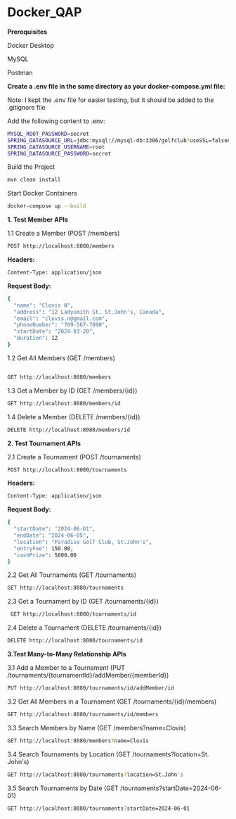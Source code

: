 # Docker_QAP
**Prerequisites**

Docker Desktop 

MySQL

Postman

**Create a .env file in the same directory as your docker-compose.yml file:** 

Note: I kept the .env file for easier testing, but it should be added to the .gitignore file


Add the following content to .env:
```sh
MYSQL_ROOT_PASSWORD=secret
SPRING_DATASOURCE_URL=jdbc:mysql://mysql-db:3306/golfclub?useSSL=false&allowPublicKeyRetrieval=true&serverTimezone=UTC
SPRING_DATASOURCE_USERNAME=root
SPRING_DATASOURCE_PASSWORD=secret
```

Build the Project
```sh
mvn clean install
```


Start Docker Containers
```sh
docker-compose up --build
```

**1. Test Member APIs**

1.1 Create a Member (POST /members)
```sh 
POST http://localhost:8080/members
```
**Headers:**
```sh
Content-Type: application/json
```
**Request Body:**
  
```sh
{
  "name": "Clovis N",
  "address": "12 Ladysmith St, St.John's, Canada",
  "email": "clovis.n@gmail.com",
  "phoneNumber": "709-567-7890",
  "startDate": "2024-03-20",
  "duration": 12
}
```
1.2 Get All Members (GET /members)
```sh

GET http://localhost:8080/members
```

1.3 Get a Member by ID (GET /members/{id})

```sh
GET http://localhost:8080/members/id
```

1.4 Delete a Member (DELETE /members/{id})
```sh
DELETE http://localhost:8080/members/id
```

**2. Test Tournament APIs**

2.1 Create a Tournament (POST /tournaments)
```sh
POST http://localhost:8080/tournaments
```
**Headers:**
```sh
Content-Type: application/json
```
**Request Body:**
```sh
{
  "startDate": "2024-06-01",
  "endDate": "2024-06-05",
  "location": "Paradise Golf Club, St.John's",
  "entryFee": 150.00,
  "cashPrize": 5000.00
}
```

2.2 Get All Tournaments (GET /tournaments)
```sh
GET http://localhost:8080/tournaments
```

2.3 Get a Tournament by ID (GET /tournaments/{id})
```sh
 GET http://localhost:8080/tournaments/id
```

2.4 Delete a Tournament (DELETE /tournaments/{id})
```sh
DELETE http://localhost:8080/tournaments/id
```

**3.Test Many-to-Many Relationship APIs**

3.1 Add a Member to a Tournament (PUT /tournaments/{tournamentId}/addMember/{memberId})
```sh
PUT http://localhost:8080/tournaments/id/addMember/id
```

3.2 Get All Members in a Tournament (GET /tournaments/{id}/members)
```sh
GET http://localhost:8080/tournaments/id/members
```

3.3 Search Members by Name (GET /members?name=Clovis)
```sh
GET http://localhost:8080/members?name=Clovis
```

3.4 Search Tournaments by Location (GET /tournaments?location=St. John's)
```sh
GET http://localhost:8080/tournaments?location=St.John's
```

3.5 Search Tournaments by Date (GET /tournaments?startDate=2024-06-01)
```sh
GET http://localhost:8080/tournaments?startDate=2024-06-01
```
